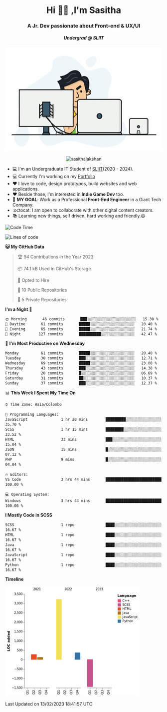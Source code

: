 
<h1 align="center">Hi 🙋‍♂️ ,I'm Sasitha</h1>
<h3 align="center">A Jr. Dev passionate about Front-end & UX/UI</h3>

<i><h5 align="center">Undergrad @ SLIIT</h5></i>

<p align="center">
  <img width="540" height="330" src="https://github.com/SasithaLakshan/SasithaLakshan/blob/main/dev.gif">
</p>
<p align="center"> <img src="https://komarev.com/ghpvc/?username=sasithalakshan&label=Profile%20views&color=0e75b6&style=flat" alt="sasithalakshan" /> </p>

- :computer: I'm an Undergraduate IT Student of [SLIIT](https://www.sliit.lk)(2020 - 2024).
- :computer: Currently I'm working on my <a href="https://SasithaLakshan.github.io" target="_blank">Portfolio</a>
- :heart: I love to code, design prototypes, build websites and web applications.
- :heart: Beside those, I'm interested in **Indie Game Dev** too.
- :electric_plug: **MY GOAL**: Work as a Professional **Front-End Engineer** in a Giant Tech Company.
- :octocat: I am open to collaborate with other digital content creators.
- :books: Learning new things, self driven, hard working and friendly.:smiley:
  
<!-- <h3 align="left">Tech Stack I'm Using</h3> -->

<!--START_SECTION:waka-->
![Code Time](http://img.shields.io/badge/Code%20Time-365%20hrs%2053%20mins-blue)

![Lines of code](https://img.shields.io/badge/From%20Hello%20World%20I%27ve%20Written-3%20Thousand%20lines%20of%20code-blue)

**🐱 My GitHub Data** 

> 🏆 94 Contributions in the Year 2023
 > 
> 📦 74.1 kB Used in GitHub's Storage 
 > 
> 💼 Opted to Hire
 > 
> 📜 10 Public Repositories 
 > 
> 🔑 5 Private Repositories  
 > 
**I'm a Night 🦉** 

```text
🌞 Morning       46 commits       ███░░░░░░░░░░░░░░░░░░░░░░   15.38 % 
🌆 Daytime       61 commits       █████░░░░░░░░░░░░░░░░░░░░   20.40 % 
🌃 Evening       65 commits       █████░░░░░░░░░░░░░░░░░░░░   21.74 % 
🌙 Night        127 commits       ██████████░░░░░░░░░░░░░░░   42.47 % 

```
📅 **I'm Most Productive on Wednesday** 

```text
Monday          61 commits       █████░░░░░░░░░░░░░░░░░░░░   20.40 % 
Tuesday         38 commits       ███░░░░░░░░░░░░░░░░░░░░░░   12.71 % 
Wednesday       69 commits       █████░░░░░░░░░░░░░░░░░░░░   23.08 % 
Thursday        43 commits       ███░░░░░░░░░░░░░░░░░░░░░░   14.38 % 
Friday          20 commits       █░░░░░░░░░░░░░░░░░░░░░░░░   06.69 % 
Saturday        31 commits       ██░░░░░░░░░░░░░░░░░░░░░░░   10.37 % 
Sunday          37 commits       ███░░░░░░░░░░░░░░░░░░░░░░   12.37 % 

```


📊 **This Week I Spent My Time On** 

```text
⌚︎ Time Zone: Asia/Colombo

💬 Programming Languages: 
JavaScript               1 hr 20 mins        █████████░░░░░░░░░░░░░░░░   35.70 % 
SCSS                     1 hr 15 mins        ████████░░░░░░░░░░░░░░░░░   33.52 % 
HTML                     33 mins             ███░░░░░░░░░░░░░░░░░░░░░░   15.04 % 
JSON                     15 mins             █░░░░░░░░░░░░░░░░░░░░░░░░   07.12 % 
PHP                      9 mins              █░░░░░░░░░░░░░░░░░░░░░░░░   04.04 % 

🔥 Editors: 
VS Code                  3 hrs 44 mins       █████████████████████████   100.00 % 

💻 Operating System: 
Windows                  3 hrs 44 mins       █████████████████████████   100.00 % 

```

**I Mostly Code in SCSS** 

```text
SCSS                     1 repo              ████░░░░░░░░░░░░░░░░░░░░░   16.67 % 
HTML                     1 repo              ████░░░░░░░░░░░░░░░░░░░░░   16.67 % 
Java                     1 repo              ████░░░░░░░░░░░░░░░░░░░░░   16.67 % 
JavaScript               1 repo              ████░░░░░░░░░░░░░░░░░░░░░   16.67 % 
Python                   1 repo              ████░░░░░░░░░░░░░░░░░░░░░   16.67 % 

```


**Timeline**

![Chart not found](https://raw.githubusercontent.com/SasithaLakshan/SasithaLakshan/main/charts/bar_graph.png) 


 Last Updated on 13/02/2023 18:41:57 UTC
<!--END_SECTION:waka-->


